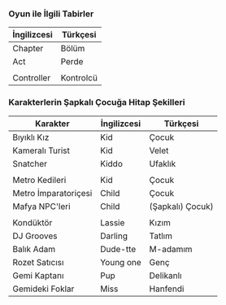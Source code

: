 ### Oyun ile İlgili Tabirler
| İngilizcesi | Türkçesi |
| ------------- | ------------- |
| Chapter | Bölüm |
| Act | Perde |
|  |  |
| Controller | Kontrolcü |

### Karakterlerin Şapkalı Çocuğa Hitap Şekilleri

| Karakter | İngilizcesi | Türkçesi |
| ------------- | ------------- | ------------- |
| Bıyıklı Kız | Kid | Çocuk |
| Kameralı Turist | Kid | Velet |
| Snatcher | Kiddo | Ufaklık |
|  |  |  |
| Metro Kedileri | Kid | Çocuk |
| Metro İmparatoriçesi | Child | Çocuk |
| Mafya NPC'leri | Child | (Şapkalı) Çocuk) |
|  |  |  |
| Kondüktör | Lassie | Kızım |
| DJ Grooves | Darling | Tatlım |
| Balık Adam | Dude-tte | M-adamım |
| Rozet Satıcısı | Young one | Genç |
| Gemi Kaptanı | Pup | Delikanlı |
| Gemideki Foklar | Miss | Hanfendi |
